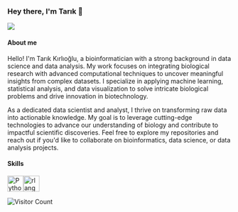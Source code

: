 ### Hey there, I'm Tarık 👋

<img src="https://sfvideo.blob.core.windows.net/sitefinity/images/default-source/community-blog-images/post-hero-images/21_idt_blog_types-of-sequencing_a_840x300.png?sfvrsn=f971e407_0">

#### About me

Hello! I'm Tarık Kırlıoğlu, a bioinformatician with a strong background in data science and data analysis. My work focuses on integrating biological research with advanced computational techniques to uncover meaningful insights from complex datasets. I specialize in applying machine learning, statistical analysis, and data visualization to solve intricate biological problems and drive innovation in biotechnology.

As a dedicated data scientist and analyst, I thrive on transforming raw data into actionable knowledge. My goal is to leverage cutting-edge technologies to advance our understanding of biology and contribute to impactful scientific discoveries. Feel free to explore my repositories and reach out if you'd like to collaborate on bioinformatics, data science, or data analysis projects.

#### Skills

<p align="left">
<a href="https://www.python.org/" target="_blank" rel="noreferrer"><img src="https://raw.githubusercontent.com/danielcranney/readme-generator/main/public/icons/skills/python-colored.svg" width="36" height="36" alt="Python" /></a><a href="https://www.r-project.org/" target="_blank" rel="noreferrer"><img src="https://raw.githubusercontent.com/danielcranney/readme-generator/main/public/icons/skills/rlang-colored.svg" width="36" height="36" alt="rlang" /></a>
</p>

![Visitor Count](https://profile-counter.glitch.me/tarik-kirlioglu/count.svg)








